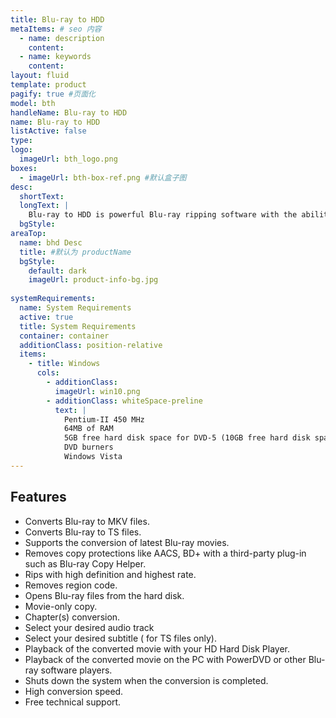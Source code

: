 ```yaml
---
title: Blu-ray to HDD
metaItems: # seo 内容
  - name: description
    content: 
  - name: keywords
    content: 
layout: fluid
template: product
pagify: true #页面化
model: bth
handleName: Blu-ray to HDD
name: Blu-ray to HDD
listActive: false
type: 
logo:
  imageUrl: bth_logo.png
boxes:
  - imageUrl: bth-box-ref.png #默认盒子图
desc:
  shortText: 
  longText: |    
    Blu-ray to HDD is powerful Blu-ray ripping software with the ability to convert Blu-ray movies to MKV or TS files. Now you can enjoy any Blu-ray movie on the PC with a software player (like KMplayer, Mplayer and PowerDVD), or on TV with an HDD player (MVIX, TVIX). The built-in engine will ensure a perfect conversion of almost any popular Blu-ray movie. Its high conversion speed and user-friendly interfaces will make the converting process easy and fun.
  bgStyle: 
areaTop:
  name: bhd Desc
  title: #默认为 productName
  bgStyle: 
    default: dark
    imageUrl: product-info-bg.jpg  
 
systemRequirements:
  name: System Requirements 
  active: true
  title: System Requirements
  container: container
  additionClass: position-relative
  items:
    - title: Windows
      cols:
        - additionClass: 
          imageUrl: win10.png
        - additionClass: whiteSpace-preline
          text: |
            Pentium-II 450 MHz
            64MB of RAM
            5GB free hard disk space for DVD-5 (10GB free hard disk space for DVD-9)
            DVD burners
            Windows Vista
---
```


## Features


*   Converts Blu-ray to MKV files.
*   Converts Blu-ray to TS files.
*   Supports the conversion of latest Blu-ray movies.
*   Removes copy protections like AACS, BD+ with a third-party plug-in such as Blu-ray Copy Helper.
*   Rips with high definition and highest rate.
*   Removes region code.
*   Opens Blu-ray files from the hard disk.
*   Movie-only copy.
*   Chapter(s) conversion.
*   Select your desired audio track
*   Select your desired subtitle ( for TS files only).
*   Playback of the converted movie with your HD Hard Disk Player.
*   Playback of the converted movie on the PC with PowerDVD or other Blu-ray software players.
*   Shuts down the system when the conversion is completed.
*   High conversion speed.
*   Free technical support.